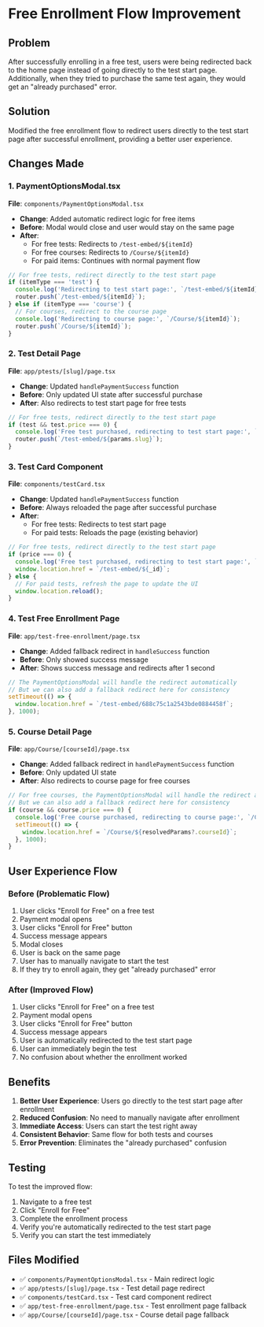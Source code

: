 # Free Enrollment Flow Improvement

## Problem
After successfully enrolling in a free test, users were being redirected back to the home page instead of going directly to the test start page. Additionally, when they tried to purchase the same test again, they would get an "already purchased" error.

## Solution
Modified the free enrollment flow to redirect users directly to the test start page after successful enrollment, providing a better user experience.

## Changes Made

### 1. PaymentOptionsModal.tsx
**File**: `components/PaymentOptionsModal.tsx`
- **Change**: Added automatic redirect logic for free items
- **Before**: Modal would close and user would stay on the same page
- **After**: 
  - For free tests: Redirects to `/test-embed/${itemId}`
  - For free courses: Redirects to `/Course/${itemId}`
  - For paid items: Continues with normal payment flow

```typescript
// For free tests, redirect directly to the test start page
if (itemType === 'test') {
  console.log('Redirecting to test start page:', `/test-embed/${itemId}`);
  router.push(`/test-embed/${itemId}`);
} else if (itemType === 'course') {
  // For courses, redirect to the course page
  console.log('Redirecting to course page:', `/Course/${itemId}`);
  router.push(`/Course/${itemId}`);
}
```

### 2. Test Detail Page
**File**: `app/ptests/[slug]/page.tsx`
- **Change**: Updated `handlePaymentSuccess` function
- **Before**: Only updated UI state after successful purchase
- **After**: Also redirects to test start page for free tests

```typescript
// For free tests, redirect directly to the test start page
if (test && test.price === 0) {
  console.log('Free test purchased, redirecting to test start page:', `/test-embed/${params.slug}`);
  router.push(`/test-embed/${params.slug}`);
}
```

### 3. Test Card Component
**File**: `components/testCard.tsx`
- **Change**: Updated `handlePaymentSuccess` function
- **Before**: Always reloaded the page after successful purchase
- **After**: 
  - For free tests: Redirects to test start page
  - For paid tests: Reloads the page (existing behavior)

```typescript
// For free tests, redirect directly to the test start page
if (price === 0) {
  console.log('Free test purchased, redirecting to test start page:', `/test-embed/${_id}`);
  window.location.href = `/test-embed/${_id}`;
} else {
  // For paid tests, refresh the page to update the UI
  window.location.reload();
}
```

### 4. Test Free Enrollment Page
**File**: `app/test-free-enrollment/page.tsx`
- **Change**: Added fallback redirect in `handleSuccess` function
- **Before**: Only showed success message
- **After**: Shows success message and redirects after 1 second

```typescript
// The PaymentOptionsModal will handle the redirect automatically
// But we can also add a fallback redirect here for consistency
setTimeout(() => {
  window.location.href = `/test-embed/688c75c1a2543bde0884458f`;
}, 1000);
```

### 5. Course Detail Page
**File**: `app/Course/[courseId]/page.tsx`
- **Change**: Added fallback redirect in `handlePaymentSuccess` function
- **Before**: Only updated UI state
- **After**: Also redirects to course page for free courses

```typescript
// For free courses, the PaymentOptionsModal will handle the redirect automatically
// But we can also add a fallback redirect here for consistency
if (course && course.price === 0) {
  console.log('Free course purchased, redirecting to course page:', `/Course/${resolvedParams?.courseId}`);
  setTimeout(() => {
    window.location.href = `/Course/${resolvedParams?.courseId}`;
  }, 1000);
}
```

## User Experience Flow

### Before (Problematic Flow)
1. User clicks "Enroll for Free" on a free test
2. Payment modal opens
3. User clicks "Enroll for Free" button
4. Success message appears
5. Modal closes
6. User is back on the same page
7. User has to manually navigate to start the test
8. If they try to enroll again, they get "already purchased" error

### After (Improved Flow)
1. User clicks "Enroll for Free" on a free test
2. Payment modal opens
3. User clicks "Enroll for Free" button
4. Success message appears
5. User is automatically redirected to the test start page
6. User can immediately begin the test
7. No confusion about whether the enrollment worked

## Benefits

1. **Better User Experience**: Users go directly to the test start page after enrollment
2. **Reduced Confusion**: No need to manually navigate after enrollment
3. **Immediate Access**: Users can start the test right away
4. **Consistent Behavior**: Same flow for both tests and courses
5. **Error Prevention**: Eliminates the "already purchased" confusion

## Testing

To test the improved flow:
1. Navigate to a free test
2. Click "Enroll for Free"
3. Complete the enrollment process
4. Verify you're automatically redirected to the test start page
5. Verify you can start the test immediately

## Files Modified
- ✅ `components/PaymentOptionsModal.tsx` - Main redirect logic
- ✅ `app/ptests/[slug]/page.tsx` - Test detail page redirect
- ✅ `components/testCard.tsx` - Test card component redirect
- ✅ `app/test-free-enrollment/page.tsx` - Test enrollment page fallback
- ✅ `app/Course/[courseId]/page.tsx` - Course detail page fallback 